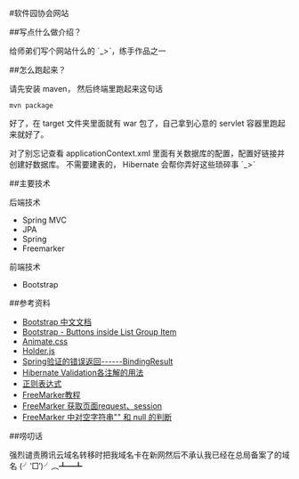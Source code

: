 #软件园协会网站

##写点什么做介绍？

给师弟们写个网站什么的 ˊ_>ˋ，练手作品之一

##怎么跑起来？

请先安装 maven， 然后终端里跑起来这句话

    mvn package

好了，在 target 文件夹里面就有 war 包了，自己拿到心意的 servlet 容器里跑起来就好了。

对了别忘记查看 applicationContext.xml 里面有关数据库的配置，配置好链接并创建好数据库。
不需要建表的， Hibernate 会帮你弄好这些琐碎事 ˊ_>ˋ

##主要技术

后端技术

- Spring MVC
- JPA
- Spring
- Freemarker

前端技术

- Bootstrap

##参考资料

- [Bootstrap 中文文档](http://v3.bootcss.com/)
- [Bootstrap - Buttons inside List Group Item](http://stackoverflow.com/questions/38373842/bootstrap-buttons-inside-list-group-item) 
- [Animate.css](https://daneden.github.io/animate.css/)
- [Holder.js](http://holderjs.com/)
- [Spring验证的错误返回------BindingResult](http://zyjustin9.iteye.com/blog/2002606)
- [Hibernate Validation各注解的用法](http://tcrct.iteye.com/blog/1329823)
- [正则表达式](https://zh.wikipedia.org/wiki/%E6%AD%A3%E5%88%99%E8%A1%A8%E8%BE%BE%E5%BC%8F)
- [FreeMarker教程](http://relive123-yahoo-com-cn.iteye.com/blog/818013)
- [FreeMarker 获取页面request、session](http://blog.csdn.net/feiyu8607/article/details/6557159)
- [FreeMarker 中对空字符串"" 和 null 的判断](http://www.liuqianfei.com/article/87f8317eb7ee4d3f80cd41e64d4e6240)

##唠叨话

强烈谴责腾讯云域名转移时把我域名卡在新网然后不承认我已经在总局备案了的域名 (╯‵□′)╯︵┻━┻